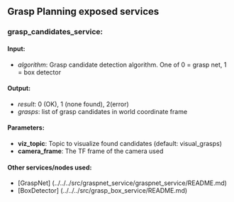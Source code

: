 ## Grasp Planning exposed services

### grasp_candidates_service:

#### Input: 

- *algorithm*: Grasp candidate detection algorithm. One of 0 = grasp net, 1 = box detector

#### Output:
- *result*: 0 (OK), 1 (none found), 2(error)
- *grasps*: list of grasp candidates in world coordinate frame

#### Parameters:

- **viz_topic**: Topic to visualize found candidates (default: visual_grasps)
- **camera_frame**: The TF frame of the camera used

#### Other services/nodes used:
- [GraspNet] (../../../src/graspnet_service/graspnet_service/README.md)
- [BoxDetector] (../../../src/grasp_box_service/README.md)
